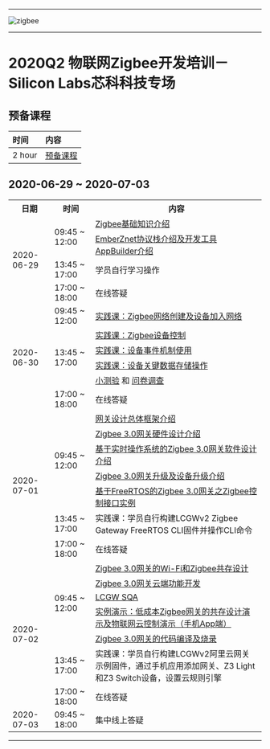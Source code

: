 ********
![zigbee](files/zigbee.png)
********


# 2020Q2 物联网Zigbee开发培训－Silicon Labs芯科科技专场
## 预备课程
| 时间 | 内容 |  
|:---- |:----|    
| 2 hour | [预备课程](Zigbee-Preparatory-Course) |


## 2020-06-29 ~ 2020-07-03
<table>
    <tr>
        <th>日期</th>
        <th>时间</th>
        <th>内容</th>
    </tr>
    <tr>
        <td rowspan="4">2020-06-29</td>
        <td rowspan="2">09:45 ~ 12:00</td>
        <td><a href="Introduction-of-Zigbee-Basic">Zigbee基础知识介绍</a></td>
    </tr>
    <tr>
        <td><a href="Introduction-of-EmberZnet-and-AppBuilder">EmberZnet协议栈介绍及开发工具AppBuilder介绍</a></td>
    </tr>
    <tr>
        <td>13:45 ~ 17:00</td>
        <td>学员自行学习操作</td>
    </tr>
    <tr>
        <td>17:00 ~ 18:00</td>
        <td>在线答疑</td>
    </tr>
    <tr>
        <td rowspan="6">2020-06-30</td>
        <td>09:45 ~ 12:00</td>
        <td><a href="Zigbee-Hands-on-Forming-and-Joining">实践课：Zigbee网络创建及设备加入网络</a></td>
    </tr>
    <tr>
        <td rowspan="4">13:45 ~ 17:00</td>
        <td><a href="Zigbee-Hands-on-Sending-OnOff-Commands">实践课：Zigbee设备控制</a></td>
    </tr>
    <tr>
        <td><a href="Zigbee-Hands-on-Using-Event">实践课：设备事件机制使用</a></td>
    </tr>
    <tr>
        <td><a href="Zigbee-Hands-on-Non-volatile-Data-Storage">实践课：设备关键数据存储操作</a></td>
    </tr>
    <tr>
        <td><a href="https://forms.office.com/Pages/ResponsePage.aspx?id=ItjbVDFSIEuUTW9KvNVB-_gYgvSbceFAppvKGwjVr_1UQVdQVVFYTlYwMjhZRlMzVDdUMlA0NUFSNy4u">小测验</a> 和 <a href="https://forms.office.com/Pages/ResponsePage.aspx?id=ItjbVDFSIEuUTW9KvNVB-_gYgvSbceFAppvKGwjVr_1UMDNWUkNYM1UyWkRBRUY5VVFIOTFTTEVZNi4u">问卷调查</a></td>
    </tr>
    <tr>
        <td>17:00 ~ 18:00</td>
        <td>在线答疑</td>
    </tr>
    <tr>
        <td rowspan="7">2020-07-01</td>
        <td rowspan="5">09:45 ~ 12:00</td>
        <td><a href="files\ZB-2020Q2-ZMGC-Training\LCGW_lab_sessions-cn.docx">网关设计总体框架介绍</a></td>
    </tr>
    <tr>
        <td><a href="">Zigbee 3.0网关硬件设计介绍</a></td>
    </tr>
    <tr>
        <td><a href="">基于实时操作系统的Zigbee 3.0网关软件设计介绍</a></td>
    </tr>  
    <tr>
        <td><a href="">Zigbee 3.0网关升级及设备升级介绍</a></td>
    </tr>  
    <tr>
        <td><a href="">基于FreeRTOS的Zigbee 3.0网关之Zigbee控制接口实例</a></td>
    </tr>
    <tr>
        <td>13:45 ~ 17:00</td>
        <td>实践课：学员自行构建LCGWv2 Zigbee Gateway FreeRTOS CLI固件并操作CLI命令</td>
    </tr>    
    <tr>
        <td>17:00 ~ 18:00</td>
        <td>在线答疑</td>
    </tr>
    <tr>
        <td rowspan="7">2020-07-02</td>
        <td rowspan="5">09:45 ~ 12:00</td>
        <td><a href="">Zigbee 3.0网关的Wi-Fi和Zigbee共存设计</a></td>
    </tr>
    <tr>
        <td><a href="">Zigbee 3.0网关云端功能开发</a></td>
    </tr>
    <tr>
        <td><a href="">LCGW SQA</a></td>
    </tr>  
    <tr>
        <td><a href="">实例演示：低成本Zigbee网关的共存设计演示及物联网云控制演示（手机App端）</a></td>
    </tr>  
    <tr>
        <td><a href="">Zigbee 3.0网关的代码编译及烧录</a></td>
    </tr>
    <tr>
        <td>13:45 ~ 17:00</td>
        <td>实践课：学员自行构建LCGWv2阿里云网关示例固件，通过手机应用添加网关、Z3 Light和Z3 Switch设备，设置云规则引擎</td>
    </tr>    
    <tr>
        <td>17:00 ~ 18:00</td>
        <td>在线答疑</td>
    </tr>
    <tr>
        <td>2020-07-03</td>
        <td>09:45 ~ 18:00</td>
        <td>集中线上答疑</td>
    </tr>                                 
</table>

*************

[Zigbee-Hands-on-Gateway-OTA]:files/ZB-2020Q2-ZMGC-Training/Gateway-Basic-and-OTA.pdf

